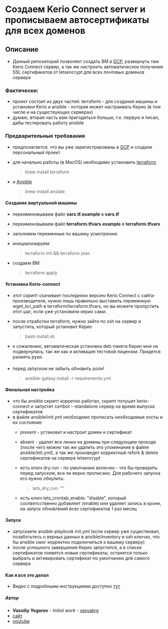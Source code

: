 # Создаем Kerio Connect server и прописываем автосертификаты для всех доменов

## Описание
- Данный репозиторий позволяет создать ВМ в [GCP](https://console.cloud.google.com), развернуть там Kerio Connect сервер, а так же настроить автоматическое получение SSL сертификатов от letsencrypt для всех почтовых доменов сервера

### Фактически:
- проект состоит из двух частей: terraform - для создания машины и установки Kerio и ansible - которая может настраивать Керио (в том числе и на существующих серверах)
- думаю, вторая часть вам пригодиться больше, т.к. первую я писал, дабы тестировать работу ansible

### Предварительные требования
- предполагается, что вы уже зарегистрированы в [GCP](https://console.cloud.google.com) и создали персональный проект
- для начально работы (в MacOS) необходимо установить [terraform](https://www.terraform.io)
  > brew install terraform

- и [Ansible](https://docs.ansible.com)
  > brew install ansible

#### Создание виртуальной машины
- переименовываем файл **vars.tf.example** в **vars.tf**
- переименовываем файл **terraform.tfvars.example** в **terraform.tfvars**
- заполняем переменные по вашему усмотрению

- инициализируем:
 	> terraform init && terraform plan

- создаем ВМ:
 	> terraform apply

#### Установка Kerio-connect
- этот скрипт скачивает последнюю версию Kerio Connect с сайта-производителя, нужно лишь правильно выставить переменную wget_kci_path в terraform/terraform.tfvars, но вы можете пропустить этот шаг, если уже установили керио сами.
- после отработки terraform, нужно зайти по ssh на сервер и запустить, который установит Керио
	> bash install.sh

- к сожалению, автоматическая установка deb-пакета Керио мне не подвернулась, так же как и активация тестовой лицензии. Придется размять руки.

####
- перед запуском не забыть обновить роли!
  > ansible-galaxy install -r requirements.yml


#### Финальная настройка
- что бы ansible скрипт корретно работал, скрипт потушит kerio-connect и запустит certbot --standalone сервер на время выпуска сертификатов
- в файле ansible/init.yml необходимо прописать необходимые хосты и их состояние:
	- present - установит и настроит домен и сертификат
	- absent - удалит все линки на домены при следующем проходе (после чего можно так же удалить это упомянание в файле ansible/init.yml), а так же произведет корректный refork & delete сертификатов на сервере letsencrypt
	- есть ключ dry-run - по умолчанию включен - что бы проверить перед запуском, все ли верно прописано. Для рабочего запуска его нужно обнулить:
		> lets_dry_run: ""

	- есть ключ	lets_crontab_enable: "disable", который соответсственно добавляет (enable) или удаляет запись в кроне, на запуск обновлений всех сертификатов 1 раз месяц

#### Запуск
- запускаете ansible-playbook init.yml (если сервер уже существовал, позаботьтесь о верных данных в ansible/inventory и ssh ключах, что бы ansible смог корректно подключиться к вашему серверу)
- после успешного завершения Керио запустится, а в списке сертификатов появятся новые сертификаты, останется только выбрать и активировать сертификат по умолчанию для самого сервера

#### Как я все это делал
- Видео с подробными инструкциями доступно [тут]()

##### Автор
- **Vassiliy Yegorov** - *Initial work* - [vasyakrg](https://github.com/vasyakrg)
- [сайт](vk.com/realmanual)
- [youtube](youtube.com/realmanual)
